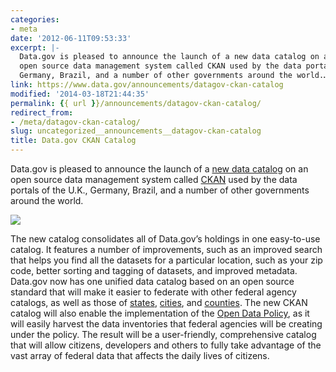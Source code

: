 ```yaml
---
categories:
- meta
date: '2012-06-11T09:53:33'
excerpt: |-
  Data.gov is pleased to announce the launch of a new data catalog on an
  open source data management system called CKAN used by the data portals of the U.K.,
  Germany, Brazil, and a number of other governments around the world.…
link: https://www.data.gov/announcements/datagov-ckan-catalog
modified: '2014-03-18T21:44:35'
permalink: {{ url }}/announcements/datagov-ckan-catalog/
redirect_from:
- /meta/datagov-ckan-catalog/
slug: uncategorized__announcements__datagov-ckan-catalog
title: Data.gov CKAN Catalog
---
```


Data.gov is pleased to announce the launch of a [new data catalog](http://catalog.data.gov/) on an open source data management system called [CKAN](http://ckan.org/) used by the data portals of the U.K., Germany, Brazil, and a number of other governments around the world.

![](https://s3-us-gov-west-1.amazonaws.com/cg-0817d6e3-93c4-4de8-8b32-da6919464e61/geo3.jpg)

The new catalog consolidates all of Data.gov’s holdings in one easy-to-use catalog. It features a number of improvements, such as an improved search that helps you find all the datasets for a particular location, such as your zip code, better sorting and tagging of datasets, and improved metadata. Data.gov now has one unified data catalog based on an open source standard that will make it easier to federate with other federal agency catalogs, as well as those of [states](http://www.data.gov/states/community/states), [cities](http://www.data.gov/cities/community/cities), and [counties](http://www.data.gov/counties/community/counties). The new CKAN catalog will also enable the implementation of the [Open Data Policy](http://www.whitehouse.gov), as it will easily harvest the data inventories that federal agencies will be creating under the policy. The result will be a user-friendly, comprehensive catalog that will allow citizens, developers and others to fully take advantage of the vast array of federal data that affects the daily lives of citizens.
